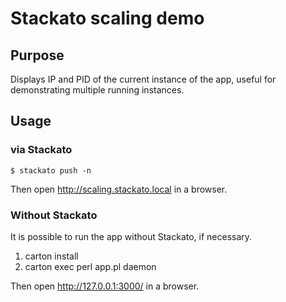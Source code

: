 # Stackato scaling demo

## Purpose

Displays IP and PID of the current instance of the app, useful for demonstrating multiple running instances.

## Usage

### via Stackato

    $ stackato push -n

Then open http://scaling.stackato.local in a browser.

### Without Stackato

It is possible to run the app without Stackato, if necessary.

  1. carton install
  2. carton exec perl app.pl daemon

Then open http://127.0.0.1:3000/ in a browser.



